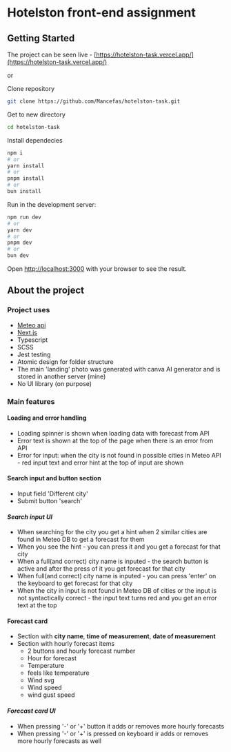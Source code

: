 # Hotelston front-end assignment

## Getting Started

The project can be seen live - [https://hotelston-task.vercel.app/](https://hotelston-task.vercel.app/)

or

Clone repository

```bash
git clone https://github.com/Mancefas/hotelston-task.git
```

Get to new directory

```bash
cd hotelston-task
```

Install dependecies

```bash
npm i
# or
yarn install
# or
pnpm install
# or
bun install
```

Run in the development server:

```bash
npm run dev
# or
yarn dev
# or
pnpm dev
# or
bun dev
```

Open [http://localhost:3000](http://localhost:3000) with your browser to see the result.

## About the project

### Project uses

-   [Meteo api](https://api.meteo.lt/)
-   [Next.js](https://nextjs.org/)
-   Typescript
-   SCSS
-   Jest testing
-   Atomic design for folder structure
-   The main 'landing' photo was generated with canva AI generator and is stored in another server (mine)
-   No UI library (on purpose)

### Main features

#### Loading and error handling

-   Loading spinner is shown when loading data with forecast from API
-   Error text is shown at the top of the page when there is an error from API
-   Error for input: when the city is not found in possible cities in Meteo API - red input text and error hint at the top of input are shown

#### Search input and button section

-   Input field 'Different city'
-   Submit button 'search'

#### _Search input UI_

-   When searching for the city you get a hint when 2 similar cities are found in Meteo DB to get a forecast for them
-   When you see the hint - you can press it and you get a forecast for that city
-   When a full(and correct) city name is inputed - the search button is active and after the press of it you get forecast for that city
-   When full(and correct) city name is inputed - you can press 'enter' on the keyboard to get forecast for that city
-   When the city in input is not found in Meteo DB of cities or the input is not syntactically correct - the input text turns red and you get an error text at the top

#### Forecast card

-   Section with **city name**, **time of measurement**, **date of measurement**
-   Section with hourly forecast items
    -   2 buttons and hourly forecast number
    -   Hour for forecast
    -   Temperature
    -   feels like temperature
    -   Wind svg
    -   Wind speed
    -   wind gust speed

#### _Forecast card UI_

-   When pressing '-' or '+' button it adds or removes more hourly forecasts
-   When pressing '-' or '+' is pressed on keyboard ir adds or removes more hourly forecasts as well
